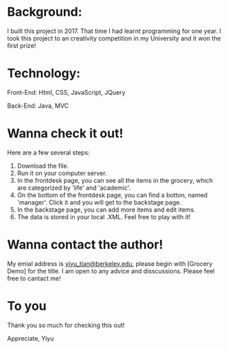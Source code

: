 # Background:
I built this project in 2017. That time I had learnt programming for one year. 
I took this project to an creativity competition in my University and it won the first prize!

# Technology:
 Front-End: Html, CSS, JavaScript, JQuery
 
 Back-End: Java, MVC

# Wanna check it out!
Here are a few several steps:
1. Download the file.
2. Run it on your computer server.
3. In the frontdesk page, you can see all the items in the grocery, which are categorized by 'life' and 'academic'.
4. On the bottom of the frontdesk page, you can find a botton, named 'manager'. Click it and you will get to the backstage page.
5. In the backstage page, you can add more items and edit items.
6. The data is stored in your local .XML. Feel free to play with it!

# Wanna contact the author!
My emial address is yiyu_tian@berkeley.edu, please begin with [Grocery Demo] for the title.
I am open to any advice and disscussions. Please feel free to cantact me!

# To you
Thank you so much for checking this out!

Appreciate,
Yiyu
